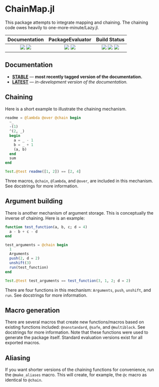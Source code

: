 # ChainMap.jl

This package attempts to integrate mapping and chaining. The chaining code owes
heavily to one-more-minute/Lazy.jl.

| **Documentation**                                                               | **PackageEvaluator**                                            | **Build Status**                                                                                |
|:-------------------------------------------------------------------------------:|:---------------------------------------------------------------:|:-----------------------------------------------------------------------------------------------:|
| [![][docs-stable-img]][docs-stable-url] [![][docs-latest-img]][docs-latest-url] | [![][pkg-0.4-img]][pkg-0.4-url] [![][pkg-0.5-img]][pkg-0.5-url] | [![][travis-img]][travis-url] [![][appveyor-img]][appveyor-url] [![][codecov-img]][codecov-url] |

## Documentation

- [**STABLE**][docs-stable-url] &mdash; **most recently tagged version of the documentation.**
- [**LATEST**][docs-latest-url] &mdash; *in-development version of the documentation.*

## Chaining

Here is a short example to illustrate the chaining mechanism.

```julia
readme = @lambda @over @chain begin
  ~_
  -(1)
  ^(2, _)
  begin
    a = _ - 1
    b = _ + 1
    (a, b)
  end
  sum
end

Test.@test readme([1, 2]) == [2, 4]
```

Three macros, `@chain`, `@lambda`, and `@over`, are included in this mechanism.
See docstrings for more information.

## Argument building

There is another mechanism of argument storage. This is conceptually the
inverse of chaining. Here is an example:

```julia
function test_function(a, b, c; d = 4)
  a - b + c - d
end

test_arguments = @chain begin
  1
  Arguments
  push(2, d = 2)
  unshift(3)
  run(test_function)
end

Test.@test test_arguments == test_function(3, 1, 2; d = 2)
```
There are four functions in this mechanism: `Arguments`, `push`, `unshift`,
and `run`. See docstrings for more information.

## Macro generation

There are several macros that create new functions/macros based on existing
functions included: `@nonstandard`, `@safe`, and `@multiblock`. See docstrings
for more information. Note that these functions were used to generate the
package itself. Standard evaluation versions exist for all exported macros.

## Aliasing

If you want shorter versions of the chaining functions for convenience, run the
`@make_aliases` macro. This will create, for example, the `@c` macro as
identical to `@chain`.

[docs-latest-img]: https://img.shields.io/badge/docs-latest-blue.svg
[docs-latest-url]: https://bramtayl.github.io/ChainMap.jl/latest

[docs-stable-img]: https://img.shields.io/badge/docs-stable-blue.svg
[docs-stable-url]: https://bramtayl.github.io/ChainMap.jl/stable

[travis-img]: https://travis-ci.org/bramtayl/ChainMap.jl.svg?branch=master
[travis-url]: https://travis-ci.org/bramtayl/ChainMap.jl

[appveyor-img]: https://ci.appveyor.com/api/projects/status/github/bramtayl/ChainMap.jl?svg=true&branch=master
[appveyor-url]: https://ci.appveyor.com/project/bramtayl/chainmap-jl/branch/master

[codecov-img]: https://coveralls.io/repos/bramtayl/ChainMap.jl/badge.svg?branch=master&service=github
[codecov-url]: https://coveralls.io/github/bramtayl/ChainMap.jl?branch=master

[issues-url]: https://github.com/bramtayl/ChainMap.jl/issues

[pkg-0.4-img]: http://pkg.julialang.org/badges/ChainMap_0.4.svg
[pkg-0.4-url]: http://pkg.julialang.org/?pkg=ChainMap
[pkg-0.5-img]: http://pkg.julialang.org/badges/ChainMap_0.5.svg
[pkg-0.5-url]: http://pkg.julialang.org/?pkg=ChainMap
